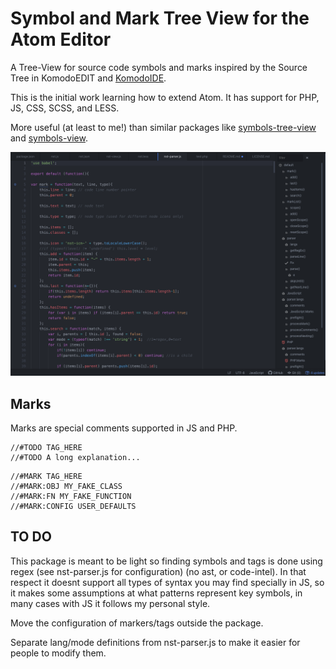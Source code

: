 # Symbol and Mark Tree View for the Atom Editor

A Tree-View for source code symbols and marks inspired by the Source Tree in KomodoEDIT and [KomodoIDE](https://www.activestate.com/products/komodo-ide/).

This is the initial work learning how to extend Atom. It has support for PHP, JS, CSS, SCSS, and LESS.

More useful (at least to me!) than similar packages like [symbols-tree-view](https://atom.io/packages/symbols-tree-view) and [symbols-view](http://github.com/atom/symbols-view).


![A screenshot of your package](https://raw.githubusercontent.com/ctkjose/atom-nst/master/screenshoot.png)



## Marks ##
Marks are special comments supported in JS and PHP.

```
//#TODO TAG_HERE
//#TODO A long explanation...
```

```
//#MARK TAG_HERE
//#MARK:OBJ MY_FAKE_CLASS
//#MARK:FN MY_FAKE_FUNCTION
//#MARK:CONFIG USER_DEFAULTS
```

## TO DO

This package is meant to be light so finding symbols and tags is done using regex (see nst-parser.js for configuration) (no ast, or code-intel). In that respect it doesnt support all types of syntax you may find specially in JS, so it makes some assumptions at what patterns represent key symbols, in many cases with JS it follows my personal style.

Move the configuration of markers/tags outside the package.

Separate lang/mode definitions from nst-parser.js to make it easier for people to modify them.
